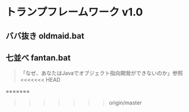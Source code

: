 # トランプフレームワーク v1.0
## ババ抜き oldmaid.bat
## 七並べ fantan.bat

> 「なぜ、あなたはJavaでオブジェクト指向開発ができないのか」参照
<<<<<<< HEAD

=======
>>>>>>> origin/master
